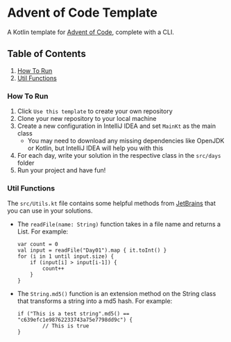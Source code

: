 # Advent of Code Template
A Kotlin template for [Advent of Code](https://adventofcode.com/), complete with a CLI.

## Table of Contents
1. [How To Run](#How-To-Run)
2. [Util Functions](#Util-Functions)

### How To Run
1. Click `Use this template` to create your own repository
2. Clone your new repository to your local machine
3. Create a new configuration in IntelliJ IDEA and set `MainKt` as the main class 
   - You may need to download any missing dependencies like OpenJDK or Kotlin, but IntelliJ IDEA will help you with this
4. For each day, write your solution in the respective class in the `src/days` folder
5. Run your project and have fun!

### Util Functions
The `src/Utils.kt` file contains some helpful methods from [JetBrains](https://www.jetbrains.com/) that you can use in your solutions.

- The `readFile(name: String)` function takes in a file name and returns a List<String>. For example:
    ```
    var count = 0
    val input = readFile("Day01").map { it.toInt() }
    for (i in 1 until input.size) {
        if (input[i] > input[i-1]) {
            count++
        }
    }
    ```
- The `String.md5()` function is an extension method on the String class that transforms a string into a md5 hash. For example:
  ```
  if ("This is a test string".md5() == "c639efc1e98762233743a75e7798dd9c") {
          // This is true
  }
  ```
